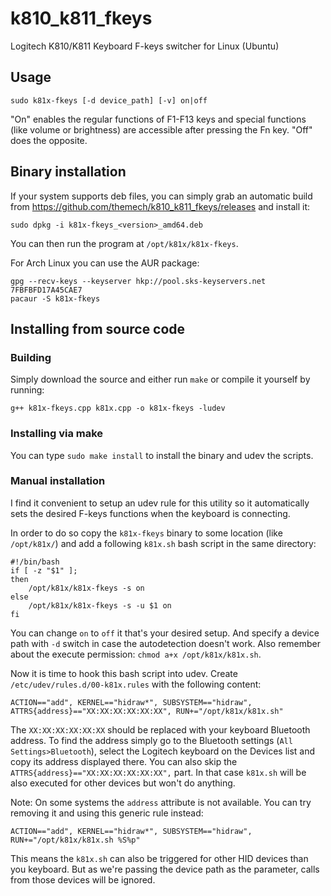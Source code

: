 # k810_k811_fkeys
Logitech K810/K811 Keyboard F-keys switcher for Linux (Ubuntu)

## Usage
`sudo k81x-fkeys [-d device_path] [-v] on|off`

"On" enables the regular functions of F1-F13 keys and special functions (like volume or brightness) are accessible after pressing the Fn key. "Off" does the opposite.

## Binary installation
If your system supports deb files, you can simply grab an automatic build from https://github.com/themech/k810_k811_fkeys/releases and install it:

`sudo dpkg -i k81x-fkeys_<version>_amd64.deb`

You can then run the program at `/opt/k81x/k81x-fkeys`.

For Arch Linux you can use the AUR package:
```
gpg --recv-keys --keyserver hkp://pool.sks-keyservers.net 7FBFBFD17A45CAE7
pacaur -S k81x-fkeys
```

## Installing from source code

### Building
Simply download the source and either run `make` or compile it yourself by running:

```g++ k81x-fkeys.cpp k81x.cpp -o k81x-fkeys -ludev```

### Installing via make
You can type `sudo make install` to install the binary and udev the scripts. 

### Manual installation
I find it convenient to setup an udev rule for this utility so it automatically sets the desired F-keys functions when the keyboard is connecting.

In order to do so copy the `k81x-fkeys` binary to some location (like `/opt/k81x/`) and add a following `k81x.sh` bash script in the same directory:

```
#!/bin/bash
if [ -z "$1" ];
then
    /opt/k81x/k81x-fkeys -s on
else
    /opt/k81x/k81x-fkeys -s -u $1 on
fi
```

You can change `on` to `off` it that's your desired setup. And specify a device path with `-d` switch in case the autodetection doesn't work. Also remember about the execute permission: `chmod a+x /opt/k81x/k81x.sh`.

Now it is time to hook this bash script into udev. Create `/etc/udev/rules.d/00-k81x.rules` with the following content:

```
ACTION=="add", KERNEL=="hidraw*", SUBSYSTEM=="hidraw", ATTRS{address}=="XX:XX:XX:XX:XX:XX", RUN+="/opt/k81x/k81x.sh"
```
The `XX:XX:XX:XX:XX:XX` should be replaced with your keyboard Bluetooth address. To find the address simply go to the Bluetooth settings (`All Settings>Bluetooth`), select the Logitech keyboard on the Devices list and copy its address displayed there. 
You can also skip the `ATTRS{address}=="XX:XX:XX:XX:XX:XX",` part. In that case `k81x.sh` will be also executed for other devices but won't do anything.

Note: On some systems the `address` attribute is not available. You can try removing it and using this generic rule instead:
```
ACTION=="add", KERNEL=="hidraw*", SUBSYSTEM=="hidraw", RUN+="/opt/k81x/k81x.sh %S%p"
```
This means the `k81x.sh` can also be triggered for other HID devices than you keyboard. But as we're passing
the device path as the parameter, calls from those devices will be ignored.
